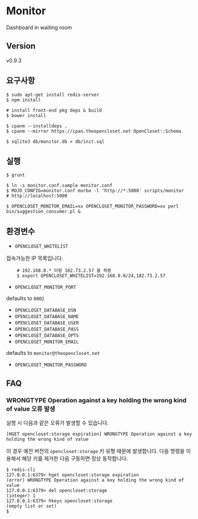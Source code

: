 # Monitor #

Dashboard in waiting room

## Version ##

v0.9.3

## 요구사항 ##

    $ sudo apt-get install redis-server
    $ npm install

    # install front-end pkg deps & build
    $ bower install

    $ cpanm --installdeps .
    $ cpanm --mirror https://cpan.theopencloset.net OpenCloset::Schema

    $ sqlite3 db/monitor.db < db/init.sql

## 실행 ##

    $ grunt

    $ ln -s monitor.conf.sample monitor.conf
    $ MOJO_CONFIG=monitor.conf morbo -l 'http://*:5000' scripts/monitor    # http://localhost:5000

    $ OPENCLOSET_MONITOR_EMAIL=xx OPENCLOSET_MONITOR_PASSWORD=xx perl bin/suggestion_consumer.pl &

## 환경변수 ##

- `OPENCLOSET_WHITELIST`

접속가능한 IP 목록입니다.

        # 192.168.0.* 이랑 182.73.2.57 을 허용
        $ export OPENCLOSET_WHITELIST=192.168.0.0/24,182.73.2.57

- `OPENCLOSET_MONITOR_PORT`

defaults to `8002`

- `OPENCLOSET_DATABASE_DSN`
- `OPENCLOSET_DATABASE_NAME`
- `OPENCLOSET_DATABASE_USER`
- `OPENCLOSET_DATABASE_PASS`
- `OPENCLOSET_DATABASE_OPTS`
- `OPENCLOSET_MONITOR_EMAIL`

defaults to `monitor@theopencloset.net`

- `OPENCLOSET_MONITOR_PASSWORD`

## FAQ ##

### WRONGTYPE Operation against a key holding the wrong kind of value 오류 발생

실행 시 다음과 같은 오류가 발생할 수 있습니다.

```
[HGET opencloset:storage expiration] WRONGTYPE Operation against a key holding the wrong kind of value
```

이 경우 예전 버전의 `opencloset:storage` 키 유형 때문에 발생합니다.
다음 명령을 이용해서 해당 키를 제거한 다음 구동하면 정상 동작합니다.

```
$ redis-cli
127.0.0.1:6379> hget opencloset:storage expiration
(error) WRONGTYPE Operation against a key holding the wrong kind of value
127.0.0.1:6379> del opencloset:storage
(integer) 1
127.0.0.1:6379> hkeys opencloset:storage
(empty list or set)
$
```
